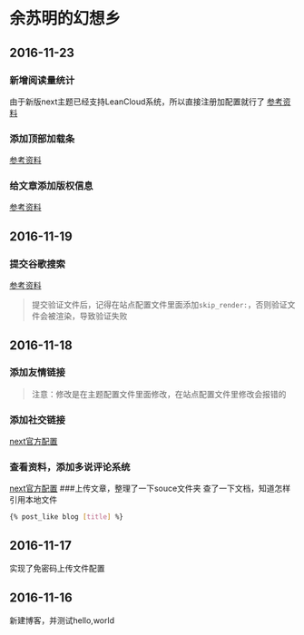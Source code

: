 # 余苏明的幻想乡
## 2016-11-23
### 新增阅读量统计
由于新版next主题已经支持LeanCloud系统，所以直接注册加配置就行了
[参考资料](http://lfwen.site/2016/05/31/add-count-for-hexo-next/)
### 添加顶部加载条
[参考资料](http://boyuanblog.com/2016/06/09/8532cbf3/)

### 给文章添加版权信息
[参考资料](http://ixiusama.com/2016/02/15/%E4%B8%BA%20Next%20%E4%B8%BB%E9%A2%98%E6%96%87%E6%9C%AB%E6%B7%BB%E5%8A%A0%E7%89%88%E6%9D%83%E7%AD%89%E4%BF%A1%E6%81%AF/)
## 2016-11-19
###  提交谷歌搜索
[参考资料](http://www.jianshu.com/p/619dab2d3c08)
> 提交验证文件后，记得在站点配置文件里面添加`skip_render:`，否则验证文件会被渲染，导致验证失败

## 2016-11-18
### 添加友情链接
> 注意：修改是在主题配置文件里面修改，在站点配置文件里修改会报错的

### 添加社交链接
[next官方配置](http://theme-next.iissnan.com/theme-settings.html#author-sites)
### 查看资料，添加多说评论系统
[next官方配置](http://theme-next.iissnan.com/third-party-services.html)
###上传文章，整理了一下souce文件夹
查了一下文档，知道怎样引用本地文件
```bash
{% post_like blog [title] %}
```
## 2016-11-17
实现了免密码上传文件配置
## 2016-11-16
新建博客，并测试hello,world
